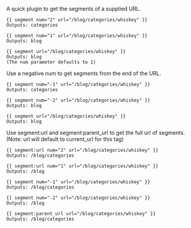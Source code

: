 A quick plugin to get the segments of a supplied URL.

    {{ segment num="2" url="/blog/categories/whiskey" }}
    Outputs: categories

    {{ segment num="1" url="/blog/categories/whiskey" }}
    Outputs: blog
    
    {{ segment url="/blog/categories/whiskey" }}
    Outputs: blog  
    (The num parameter defaults to 1)

Use a negative num to get segments from the end of the URL.

    {{ segment num="-1" url="/blog/categories/whiskey" }}
    Outputs: categories
    
    {{ segment num="-2" url="/blog/categories/whiskey" }}
    Outputs: blog
    
    {{ segment url="/blog/categories/whiskey" }}
    Outputs: blog

Use segment:url and segment:parent_url to get the full url of segments.  
    (Note: url will default to current_url for this tag)

    {{ segment:url num="2" url="/blog/categories/whiskey" }}
    Outputs: /blog/categories

    {{ segment:url num="1" url="/blog/categories/whiskey" }}
    Outputs: /blog

    {{ segment num="-1" url="/blog/categories/whiskey" }}
    Outputs: /blog/categories
    
    {{ segment num="-2" url="/blog/categories/whiskey" }}
    Outputs: /blog
    
    {{ segment:parent_url url="/blog/categories/whiskey" }}
    Outputs: /blog/categories
